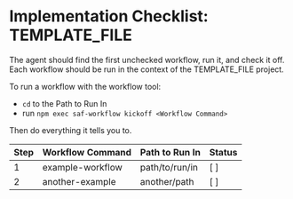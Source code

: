 # Implementation Checklist: TEMPLATE_FILE

The agent should find the first unchecked workflow, run it, and check it off. Each workflow should be run in the context of the TEMPLATE_FILE project.

To run a workflow with the workflow tool:

- `cd` to the Path to Run In
- run `npm exec saf-workflow kickoff <Workflow Command>`

Then do everything it tells you to.

| Step | Workflow Command | Path to Run In | Status |
| ---- | ---------------- | -------------- | ------ |
| 1    | example-workflow | path/to/run/in | [ ]    |
| 2    | another-example  | another/path   | [ ]    |
